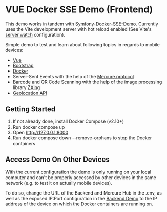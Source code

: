 # VUE Docker SSE Demo (Frontend)
This demo works in tandem with [Symfony-Docker-SSE-Demo](https://github.com/J-C-V/symfony-docker-sse-demo). Currently uses the Vite development server with hot reload enabled (See Vite's [server.watch](https://vitejs.dev/config/server-options.html#server-watch) configuration).

Simple demo to test and learn about following topics in regards to mobile devices:
* [Vue](https://vuejs.org/)
* [Bootstrap](https://getbootstrap.com/)
* [Docker](https://www.docker.com/)
* Server-Sent Events with the help of the [Mercure protocol](https://mercure.rocks/)
* Barcode and QR Code Scanning with the help of the image processing library [ZXing](https://github.com/zxing-js/library)
* [Geolocation API](https://developer.mozilla.org/en-US/docs/Web/API/Geolocation_API)

## Getting Started
1. If not already done, install Docker Compose (v2.10+)
2. Run docker compose up
3. Open http://127.0.0.1:8000
4. Run docker compose down --remove-orphans to stop the Docker containers

## Access Demo On Other Devices
With the current configuration the demo is only running on your local computer and can't be properly accessed by other devices in the same network (e.g. to test it on actually mobile devices).

To do so, change the URL of the Backend and Mercure Hub in the .env, as well as the exposed IP:Port configuration in the [Backend Demo](https://github.com/J-C-V/symfony-docker-sse-demo) to the IP address of the device on which the Docker containers are running on.